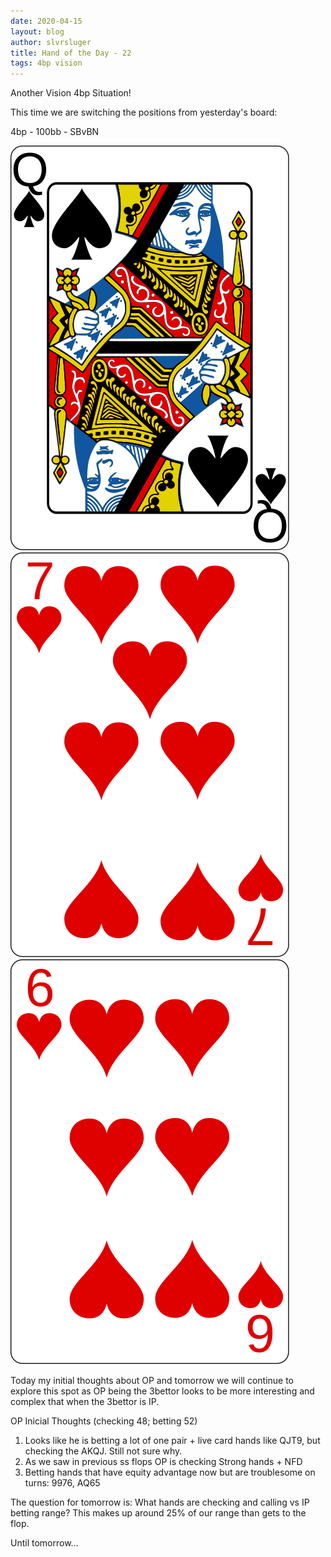 ```yaml
---
date: 2020-04-15
layout: blog
author: slvrsluger
title: Hand of the Day - 22
tags: 4bp vision
---
```


Another Vision 4bp Situation!

This time we are switching the positions from yesterday's board:

4bp - 100bb - SBvBN

![card-image](/assets/cards/QS.svg#5cards)
![card-image](/assets/cards/7H.svg#5cards)
![card-image](/assets/cards/6H.svg#5cards)

Today my initial thoughts about OP and tomorrow we will continue to explore this spot as OP being the 3bettor looks to be more interesting and complex that when the 3bettor is IP.

OP Inicial Thoughts (checking 48; betting 52)

1. Looks like he is betting a lot of one pair + live card hands like QJT9, but checking the AKQJ. Still not sure why.
2. As we saw in previous ss flops OP is checking Strong hands + NFD
3. Betting hands that have equity advantage now but are troublesome on turns: 9976, AQ65

The question for tomorrow is: What hands are checking and calling vs IP betting range? This makes up around 25% of our range than gets to the flop.

Until tomorrow...
